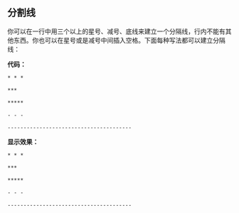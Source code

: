 ## 分割线

你可以在一行中用三个以上的星号、减号、底线来建立一个分隔线，行内不能有其他东西。你也可以在星号或是减号中间插入空格。下面每种写法都可以建立分隔线：

**代码：**
```
* * *

***

*****

- - -

---------------------------------------
```

**显示效果：**

```
* * *

***

*****

- - -

---------------------------------------
